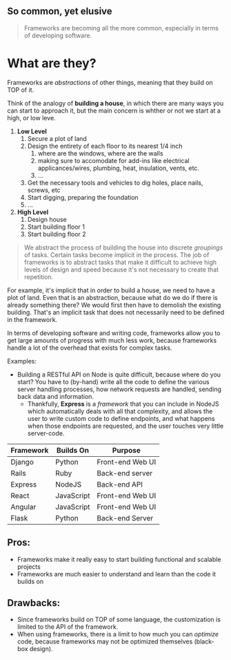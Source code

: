 ## So common, yet elusive
> Frameworks are becoming all the more common, especially in terms of developing software. 

# What are they?
Frameworks are *abstractions* of other things, meaning that they build on TOP of it. 

Think of the analogy of **building a house**, in which there are many ways you can start to approach it, but the main concern is whther or not we start at a high, or low leve.
1. **Low Level**
	1. Secure a plot of land
	2. Design the entirety of each floor to its nearest 1/4 inch
		1. where are the windows, where are the walls
		2. making sure to accomodate for add-ins like electrical applicances/wires, plumbing, heat, insulation, vents, etc.
		3. ...
	1. Get the necessary tools and vehicles to dig holes, place nails, screws, etc
	2. Start digging, preparing the foundation
	3. ...
2. **High Level**
	1. Design house
	2. Start building floor 1
	3. Start building floor 2

> 	We abstract the process of building the house into discrete *groupings* of tasks. Certain tasks become implicit in the process. The job of frameworks is to abstract tasks that make it difficult to achieve high levels of design and speed because it's not necessary to create that repetition.

For example, it's implicit that in order to build a house, we need to have a plot of land. Even that is an abstraction, because what do we do if there is already something there? We would first then have to demolish the existing building. That's an implicit task that does not necessarily need to be defined in the framework.

In terms of developing software and writing code, frameworks allow you to get large amounts of progress with much less work, because frameworks handle a lot of the overhead that exists for complex tasks.

Examples:
- Building a RESTful API on Node is quite difficult, because where do you start? You have to (by-hand) write all the code to define the various server handling processes, how network requests are handled, sending back data and information.
	- Thankfully, **Express** is a *framework* that you can include in NodeJS which automatically deals with all that complexity, and allows the user to write custom code to define endpoints, and what happens when those endpoints are requested, and the user touches very little server-code.

| Framework | Builds On  | Purpose          |
| --------- | ---------- | ---------------- |
| Django    | Python     | Front-end Web UI |
| Rails     | Ruby       | Back-end server  |
| Express   | NodeJS     | Back-end API     |
| React     | JavaScript | Front-end Web UI |
| Angular   | JavaScript | Front-end Web UI |
| Flask     | Python     | Back-end Server  | 

## Pros:
- Frameworks make it really easy to start building functional and scalable projects
- Frameworks are much easier to understand and learn than the code it builds on

## Drawbacks:
- Since frameworks build on TOP of some language, the customization is limited to the API of the framework.
- When using frameworks, there is a limit to how much you can *optimize* code, because frameworks may not be optimized themselves (black-box design).


